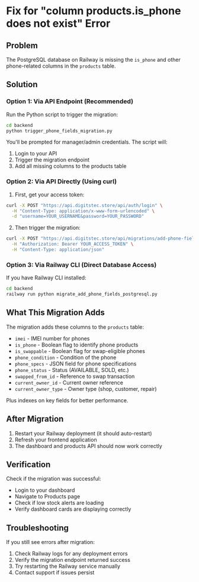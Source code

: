 # Fix for "column products.is_phone does not exist" Error

## Problem
The PostgreSQL database on Railway is missing the `is_phone` and other phone-related columns in the `products` table.

## Solution

### Option 1: Via API Endpoint (Recommended)

Run the Python script to trigger the migration:

```bash
cd backend
python trigger_phone_fields_migration.py
```

You'll be prompted for manager/admin credentials. The script will:
1. Login to your API
2. Trigger the migration endpoint
3. Add all missing columns to the products table

### Option 2: Via API Directly (Using curl)

1. First, get your access token:
```bash
curl -X POST "https://api.digitstec.store/api/auth/login" \
  -H "Content-Type: application/x-www-form-urlencoded" \
  -d "username=YOUR_USERNAME&password=YOUR_PASSWORD"
```

2. Then trigger the migration:
```bash
curl -X POST "https://api.digitstec.store/api/migrations/add-phone-fields" \
  -H "Authorization: Bearer YOUR_ACCESS_TOKEN" \
  -H "Content-Type: application/json"
```

### Option 3: Via Railway CLI (Direct Database Access)

If you have Railway CLI installed:

```bash
cd backend
railway run python migrate_add_phone_fields_postgresql.py
```

## What This Migration Adds

The migration adds these columns to the `products` table:
- `imei` - IMEI number for phones
- `is_phone` - Boolean flag to identify phone products
- `is_swappable` - Boolean flag for swap-eligible phones
- `phone_condition` - Condition of the phone
- `phone_specs` - JSON field for phone specifications
- `phone_status` - Status (AVAILABLE, SOLD, etc.)
- `swapped_from_id` - Reference to swap transaction
- `current_owner_id` - Current owner reference
- `current_owner_type` - Owner type (shop, customer, repair)

Plus indexes on key fields for better performance.

## After Migration

1. Restart your Railway deployment (it should auto-restart)
2. Refresh your frontend application
3. The dashboard and products API should now work correctly

## Verification

Check if the migration was successful:
- Login to your dashboard
- Navigate to Products page
- Check if low stock alerts are loading
- Verify dashboard cards are displaying correctly

## Troubleshooting

If you still see errors after migration:
1. Check Railway logs for any deployment errors
2. Verify the migration endpoint returned success
3. Try restarting the Railway service manually
4. Contact support if issues persist

